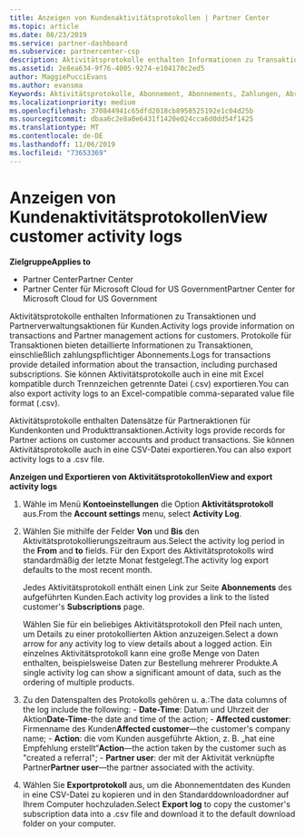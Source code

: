 ```yaml
---
title: Anzeigen von Kundenaktivitätsprotokollen | Partner Center
ms.topic: article
ms.date: 08/23/2019
ms.service: partner-dashboard
ms.subservice: partnercenter-csp
description: Aktivitätsprotokolle enthalten Informationen zu Transaktionen und Partnerverwaltungsaktionen für Kunden.
ms.assetid: 2e8ea634-9f76-4005-9274-e104170c2ed5
author: MaggiePucciEvans
ms.author: evansma
Keywords: Aktivitätsprotokolle, Abonnement, Abonnements, Zahlungen, Abrechnung, Transaktionen
ms.localizationpriority: medium
ms.openlocfilehash: 370844941c65dfd2018cb8958525192e1c04d25b
ms.sourcegitcommit: dbaa6c2e8a0e6431f1420e024cca6d0dd54f1425
ms.translationtype: MT
ms.contentlocale: de-DE
ms.lasthandoff: 11/06/2019
ms.locfileid: "73653369"
---
```

# <a name="view-customer-activity-logs"></a><span data-ttu-id="aa93e-104">Anzeigen von Kundenaktivitätsprotokollen</span><span class="sxs-lookup"><span data-stu-id="aa93e-104">View customer activity logs</span></span>

<span data-ttu-id="aa93e-105">**Zielgruppe**</span><span class="sxs-lookup"><span data-stu-id="aa93e-105">**Applies to**</span></span>

-  <span data-ttu-id="aa93e-106">Partner Center</span><span class="sxs-lookup"><span data-stu-id="aa93e-106">Partner Center</span></span>
-  <span data-ttu-id="aa93e-107">Partner Center für Microsoft Cloud for US Government</span><span class="sxs-lookup"><span data-stu-id="aa93e-107">Partner Center for Microsoft Cloud for US Government</span></span>


<span data-ttu-id="aa93e-108">Aktivitätsprotokolle enthalten Informationen zu Transaktionen und Partnerverwaltungsaktionen für Kunden.</span><span class="sxs-lookup"><span data-stu-id="aa93e-108">Activity logs provide information on transactions and Partner management actions for customers.</span></span> <span data-ttu-id="aa93e-109">Protokolle für Transaktionen bieten detaillierte Informationen zu Transaktionen, einschließlich zahlungspflichtiger Abonnements.</span><span class="sxs-lookup"><span data-stu-id="aa93e-109">Logs for transactions provide detailed information about the transaction, including purchased subscriptions.</span></span> <span data-ttu-id="aa93e-110">Sie können Aktivitätsprotokolle auch in eine mit Excel kompatible durch Trennzeichen getrennte Datei (.csv) exportieren.</span><span class="sxs-lookup"><span data-stu-id="aa93e-110">You can also export activity logs to an Excel-compatible comma-separated value file format (.csv).</span></span>

<span data-ttu-id="aa93e-111">Aktivitätsprotokolle enthalten Datensätze für Partneraktionen für Kundenkonten und Produkttransaktionen.</span><span class="sxs-lookup"><span data-stu-id="aa93e-111">Activity logs provide records for Partner actions on customer accounts and product transactions.</span></span> <span data-ttu-id="aa93e-112">Sie können Aktivitätsprotokolle auch in eine CSV-Datei exportieren.</span><span class="sxs-lookup"><span data-stu-id="aa93e-112">You can also export activity logs to a .csv file.</span></span>

<span data-ttu-id="aa93e-113">**Anzeigen und Exportieren von Aktivitätsprotokollen**</span><span class="sxs-lookup"><span data-stu-id="aa93e-113">**View and export activity logs**</span></span>

1.  <span data-ttu-id="aa93e-114">Wähle im Menü **Kontoeinstellungen** die Option **Aktivitätsprotokoll** aus.</span><span class="sxs-lookup"><span data-stu-id="aa93e-114">From the **Account settings** menu, select **Activity Log**.</span></span>
2.  <span data-ttu-id="aa93e-115">Wählen Sie mithilfe der Felder **Von** und **Bis** den Aktivitätsprotokollierungszeitraum aus.</span><span class="sxs-lookup"><span data-stu-id="aa93e-115">Select the activity log period in the **From** and **to** fields.</span></span> <span data-ttu-id="aa93e-116">Für den Export des Aktivitätsprotokolls wird standardmäßig der letzte Monat festgelegt.</span><span class="sxs-lookup"><span data-stu-id="aa93e-116">The activity log export defaults to the most recent month.</span></span>

    <span data-ttu-id="aa93e-117">Jedes Aktivitätsprotokoll enthält einen Link zur Seite **Abonnements** des aufgeführten Kunden.</span><span class="sxs-lookup"><span data-stu-id="aa93e-117">Each activity log provides a link to the listed customer's **Subscriptions** page.</span></span>

    <span data-ttu-id="aa93e-118">Wählen Sie für ein beliebiges Aktivitätsprotokoll den Pfeil nach unten, um Details zu einer protokollierten Aktion anzuzeigen.</span><span class="sxs-lookup"><span data-stu-id="aa93e-118">Select a down arrow for any activity log to view details about a logged action.</span></span> <span data-ttu-id="aa93e-119">Ein einzelnes Aktivitätsprotokoll kann eine große Menge von Daten enthalten, beispielsweise Daten zur Bestellung mehrerer Produkte.</span><span class="sxs-lookup"><span data-stu-id="aa93e-119">A single activity log can show a significant amount of data, such as the ordering of multiple products.</span></span>

3.   <span data-ttu-id="aa93e-120">Zu den Datenspalten des Protokolls gehören u. a.:</span><span class="sxs-lookup"><span data-stu-id="aa93e-120">The data columns of the log include the following:</span></span>
    -   <span data-ttu-id="aa93e-121">**Date-Time**: Datum und Uhrzeit der Aktion</span><span class="sxs-lookup"><span data-stu-id="aa93e-121">**Date-Time**-the date and time of the action;</span></span>
    -   <span data-ttu-id="aa93e-122">**Affected customer**: Firmenname des Kunden</span><span class="sxs-lookup"><span data-stu-id="aa93e-122">**Affected customer**—the customer's company name;</span></span>
    -   <span data-ttu-id="aa93e-123">**Action**: die vom Kunden ausgeführte Aktion, z. B. „hat eine Empfehlung erstellt“</span><span class="sxs-lookup"><span data-stu-id="aa93e-123">**Action**—the action taken by the customer such as "created a referral";</span></span>
    -   <span data-ttu-id="aa93e-124">**Partner user**: der mit der Aktivität verknüpfte Partner</span><span class="sxs-lookup"><span data-stu-id="aa93e-124">**Partner user**—the partner associated with the activity.</span></span>

4.  <span data-ttu-id="aa93e-125">Wählen Sie **Exportprotokoll** aus, um die Abonnementdaten des Kunden in eine CSV-Datei zu kopieren und in den Standarddownloadordner auf Ihrem Computer hochzuladen.</span><span class="sxs-lookup"><span data-stu-id="aa93e-125">Select **Export log** to copy the customer's subscription data into a .csv file and download it to the default download folder on your computer.</span></span>
    
 

 



